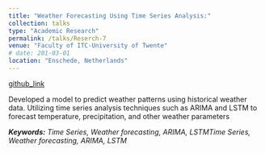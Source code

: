 ```yaml
---
title: "Weather Forecasting Using Time Series Analysis:"
collection: talks
type: "Academic Research"
permalink: /talks/Reserch-7
venue: "Faculty of ITC-University of Twente"
# date: 201-03-01
location: "Enschede, Netherlands"
---
```


[github_link](http://example2.com)

Developed a model to predict weather patterns using historical weather data. 
Utilizing time series analysis techniques such as ARIMA and LSTM to forecast temperature, precipitation, and other weather parameters

___Keywords:__  Time Series, Weather forecasting, ARIMA, LSTMTime Series, Weather forecasting, ARIMA, LSTM_